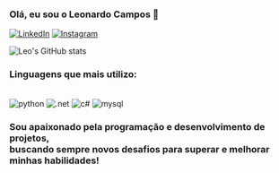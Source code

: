 ### Olá, eu sou o Leonardo Campos 👋

[![LinkedIn](https://img.shields.io/badge/LinkedIn-0077B5?style=for-the-badge&logo=linkedin&logoColor=white)](https://www.linkedin.com/in/leonardocamposdealmeida/)
[![Instagram](https://img.shields.io/badge/Instagram-E4405F?style=for-the-badge&logo=instagram&logoColor=white)](https://www.instagram.com/notleeoo/)

![Leo's GitHub stats](https://github-readme-stats.vercel.app/api?username=devLGN&show_icons=true&theme=tokyonight)

### Linguagens que mais utilizo: 
<div style="display: inline_block"><br/>
  <img oling="center" alt="python" src="https://img.shields.io/badge/Python-14354C?style=for-the-badge&logo=python&logoColor=white"/>
  <img oling="center" alt=".net" src="https://img.shields.io/badge/.NET-5C2D91?style=for-the-badge&logo=.net&logoColor=white"/>
  <img oling="center" alt="c#" src="https://img.shields.io/badge/C%23-239120?style=for-the-badge&logo=c-sharp&logoColor=white"/>
  <img oling="center" alt="mysql" src="https://img.shields.io/badge/MySQL-00000F?style=for-the-badge&logo=mysql&logoColor=white"/>
</div>

### Sou apaixonado pela programação e desenvolvimento de projetos, <br/> buscando sempre novos desafios para superar e melhorar minhas habilidades!
